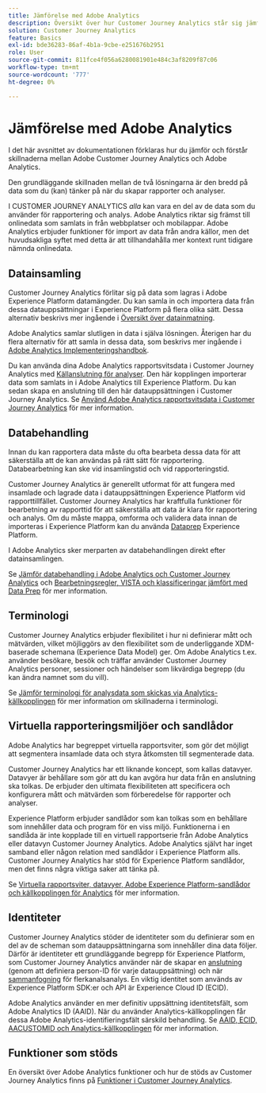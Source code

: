 ```yaml
---
title: Jämförelse med Adobe Analytics
description: Översikt över hur Customer Journey Analytics står sig jämfört med Adobe Analytics.
solution: Customer Journey Analytics
feature: Basics
exl-id: bde36283-86af-4b1a-9cbe-e251676b2951
role: User
source-git-commit: 811fce4f056a6280081901e484c3af8209f87c06
workflow-type: tm+mt
source-wordcount: '777'
ht-degree: 0%

---
```


# Jämförelse med Adobe Analytics

I det här avsnittet av dokumentationen förklaras hur du jämför och förstår skillnaderna mellan Adobe Customer Journey Analytics och Adobe Analytics.

Den grundläggande skillnaden mellan de två lösningarna är den bredd på data som du (kan) tänker på när du skapar rapporter och analyser.

I CUSTOMER JOURNEY ANALYTICS *alla* kan vara en del av de data som du använder för rapportering och analys. Adobe Analytics riktar sig främst till onlinedata som samlats in från webbplatser och mobilappar. Adobe Analytics erbjuder funktioner för import av data från andra källor, men det huvudsakliga syftet med detta är att tillhandahålla mer kontext runt tidigare nämnda onlinedata.

## Datainsamling

Customer Journey Analytics förlitar sig på data som lagras i Adobe Experience Platform datamängder. Du kan samla in och importera data från dessa datauppsättningar i Experience Platform på flera olika sätt. Dessa alternativ beskrivs mer ingående i [Översikt över datainmatning](https://experienceleague.adobe.com/docs/analytics-platform/using/cja-data-ingestion/data-ingestion.html?lang=en).

Adobe Analytics samlar slutligen in data i själva lösningen. Återigen har du flera alternativ för att samla in dessa data, som beskrivs mer ingående i [Adobe Analytics Implementeringshandbok](https://experienceleague.adobe.com/docs/analytics/implementation/home.html?lang=en).

Du kan använda dina Adobe Analytics rapportsvitsdata i Customer Journey Analytics med [Källanslutning för analyser](https://experienceleague.adobe.com/docs/experience-platform/sources/ui-tutorials/create/adobe-applications/analytics.html?lang=en). Den här kopplingen importerar data som samlats in i Adobe Analytics till Experience Platform. Du kan sedan skapa en anslutning till den här datauppsättningen i Customer Journey Analytics. Se [Använd Adobe Analytics rapportsvitsdata i Customer Journey Analytics](https://experienceleague.adobe.com/docs/analytics-platform/using/compare-aa-cja/cja-aa-comparison/aa-data-in-cja.html?lang=en) för mer information.


## Databehandling

Innan du kan rapportera data måste du ofta bearbeta dessa data för att säkerställa att de kan användas på rätt sätt för rapportering. Databearbetning kan ske vid insamlingstid och vid rapporteringstid.

Customer Journey Analytics är generellt utformat för att fungera med insamlade och lagrade data i datauppsättningen Experience Platform vid rapporttillfället. Customer Journey Analytics har kraftfulla funktioner för bearbetning av rapporttid för att säkerställa att data är klara för rapportering och analys. Om du måste mappa, omforma och validera data innan de importeras i Experience Platform kan du använda [Dataprep](https://experienceleague.adobe.com/docs/experience-platform/data-prep/home.html?lang=en) Experience Platform.

I Adobe Analytics sker merparten av databehandlingen direkt efter datainsamlingen.

Se [Jämför databehandling i Adobe Analytics och Customer Journey Analytics](data-processing-comparisons.md) och [Bearbetningsregler, VISTA och klassificeringar jämfört med Data Prep](https://experienceleague.adobe.com/docs/analytics-platform/using/compare-aa-cja/cja-aa-comparison/pr-vista-dataprep.html?lang=en) för mer information.


## Terminologi

Customer Journey Analytics erbjuder flexibilitet i hur ni definierar mått och mätvärden, vilket möjliggörs av den flexibilitet som de underliggande XDM-baserade schemana (Experience Data Model) ger. Om Adobe Analytics t.ex. använder besökare, besök och träffar använder Customer Journey Analytics personer, sessioner och händelser som likvärdiga begrepp (du kan ändra namnet som du vill).

Se [Jämför terminologi för analysdata som skickas via Analytics-källkopplingen](https://experienceleague.adobe.com/docs/analytics-platform/using/compare-aa-cja/cja-aa-comparison/terminology.html?lang=en) för mer information om skillnaderna i terminologi.


## Virtuella rapporteringsmiljöer och sandlådor

Adobe Analytics har begreppet virtuella rapportsviter, som gör det möjligt att segmentera insamlade data och styra åtkomsten till segmenterade data.

Customer Journey Analytics har ett liknande koncept, som kallas datavyer. Datavyer är behållare som gör att du kan avgöra hur data från en anslutning ska tolkas. De erbjuder den ultimata flexibiliteten att specificera och konfigurera mått och mätvärden som förberedelse för rapporter och analyser.

Experience Platform erbjuder sandlådor som kan tolkas som en behållare som innehåller data och program för en viss miljö. Funktionerna i en sandlåda är inte kopplade till en virtuell rapportserie från Adobe Analytics eller datavyn Customer Journey Analytics. Adobe Analytics självt har inget samband eller någon relation med sandlådor i Experience Platform alls. Customer Journey Analytics har stöd för Experience Platform sandlådor, men det finns några viktiga saker att tänka på.

Se [Virtuella rapportsviter, datavyer, Adobe Experience Platform-sandlådor och källkopplingen för Analytics](https://experienceleague.adobe.com/docs/analytics-platform/using/compare-aa-cja/cja-aa-comparison/vrs-dataview-sandbox-adc.html?lang=en) för mer information.


## Identiteter

Customer Journey Analytics stöder de identiteter som du definierar som en del av de scheman som datauppsättningarna som innehåller dina data följer. Därför är identiteter ett grundläggande begrepp för Experience Platform, som Customer Journey Analytics använder när de skapar en [anslutning](../../connections/overview.md) (genom att definiera person-ID för varje datauppsättning) och när [sammanfogning](../../stitching/overview.md) för flerkanalsanalys. En viktig identitet som används av Experience Platform SDK:er och API är Experience Cloud ID (ECID).

Adobe Analytics använder en mer definitiv uppsättning identitetsfält, som Adobe Analytics ID (AAID). När du använder Analytics-källkopplingen får dessa Adobe Analytics-identifieringsfält särskild behandling. Se [AAID, ECID, AACUSTOMID och Analytics-källkopplingen](https://experienceleague.adobe.com/docs/analytics-platform/using/compare-aa-cja/cja-aa-comparison/aaid-ecid-adc.html?lang=en) för mer information.


## Funktioner som stöds

En översikt över Adobe Analytics funktioner och hur de stöds av Customer Journey Analytics finns på [Funktioner i Customer Journey Analytics](https://experienceleague.adobe.com/docs/analytics-platform/using/compare-aa-cja/cja-aa-comparison/cja-aa.html?lang=en).
